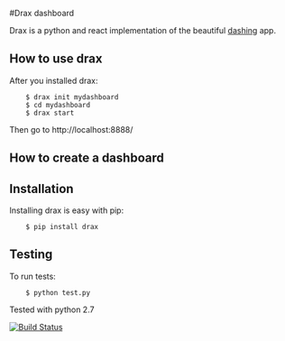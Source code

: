 #Drax dashboard

Drax is a python and react implementation of the beautiful [dashing](http://shopify.github.io/dashing/) app.

## How to use drax

After you installed drax:

```
    $ drax init mydashboard
    $ cd mydashboard
    $ drax start
```

Then go to http://localhost:8888/


## How to create a dashboard



## Installation
Installing drax is easy with pip:

```
    $ pip install drax
```

## Testing
To run tests:
```
    $ python test.py
```
Tested with python 2.7

[![Build Status](https://travis-ci.org/tax/drax.svg?branch=master)](https://travis-ci.org/tax/drax)